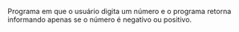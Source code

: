 Programa em que o usuário digita um número e o programa retorna informando apenas se o número é negativo ou positivo.
